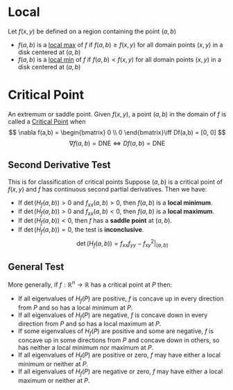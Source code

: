 # Local
Let $f(x, y)$ be defined on a region containing the point $(a,b)$
* $f(a,b)$ is a <u>local max</u> of $f$ if $f(a,b) \geq f(x, y)$ for all domain points $(x,y)$ in a disk centered at $(a,b)$
* $f(a,b)$ is a <u>local min</u> of $f$ if $f(a,b) < f(x, y)$ for all domain points $(x,y)$ in a disk centered at $(a,b)$

# Critical Point
An extremum or saddle point.
Given $f(x,y)$, a point $(a,b)$ in the domain of $f$ is called a <u>Critical Point</u> when 
$$
\nabla f(a,b) = \begin{bmatrix}
0 \\
0
\end{bmatrix}\iff Df(a,b) = [0, 0]
$$ 
$$
\nabla f(a,b) = \text{DNE}\iff Df(a,b) =\text{DNE}
$$ 
## Second Derivative Test
This is for classification of critical points
Suppose $(a, b)$ is a critical point of $f(x, y)$ and $f$ has continuous second partial derivatives. Then we have:
- If $\det(H_f(a, b)) > 0$ and $f_{xx}(a, b) > 0$, then $f(a, b)$ is a **local minimum**.  
- If $\det(H_f(a, b)) > 0$ and $f_{xx}(a, b) < 0$, then $f(a, b)$ is a **local maximum**.  
- If $\det(H_f(a, b)) < 0$, then $f$ has a **saddle point** at $(a, b)$.  
- If $\det(H_f(a, b)) = 0$, the test is **inconclusive**.
$$
\det(H_f(a, b)) = f_{x x}f_{y y} - f_{x y}^2\Bigg\rvert_{(a,b)}
$$
## General Test
More generally, if $f : \mathbb{R}^n \to \mathbb{R}$ has a critical point at $P$ then:
- If all eigenvalues of $H_f(P)$ are positive, $f$ is concave up in every direction from $P$ and so has a local minimum at $P$.
- If all eigenvalues of $H_f(P)$ are negative, $f$ is concave down in every direction from $P$ and so has a local maximum at $P$.
- If some eigenvalues of $H_f(P)$ are positive and some are negative, $f$ is concave up in some directions from $P$ and concave down in others, so has neither a local minimum nor maximum at $P$.
- If all eigenvalues of $H_f(P)$ are positive or zero, $f$ may have either a local minimum or neither at $P$.
- If all eigenvalues of $H_f(P)$ are negative or zero, $f$ may have either a local maximum or neither at $P$.
